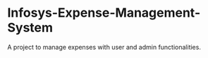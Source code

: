 # Infosys-Expense-Management-System
A project to manage expenses with user and admin functionalities.
